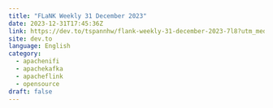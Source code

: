 ```yaml
---
title: "FLaNK Weekly 31 December 2023"
date: 2023-12-31T17:45:36Z
link: https://dev.to/tspannhw/flank-weekly-31-december-2023-7l8?utm_medium=RSS&utm_source=news.12bit.vn
site: dev.to
language: English
category:
  - apachenifi
  - apachekafka
  - apacheflink
  - opensource
draft: false
---
```


